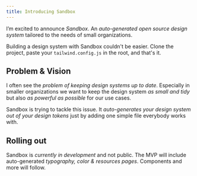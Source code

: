 ```yaml
---
title: Introducing Sandbox
---
```


I’m excited to announce *Sandbox*. An *auto-generated open source design system* tailored to the needs of small organizations.

<base-image :low-src="'projects/sandbox/app-low.jpg'" :high-src="'projects/sandbox/app.jpg'" :has-border="true" :alt="'Project specific typography page'"></base-image>

Building a design system with Sandbox couldn't be easier. Clone the project, paste your `tailwind.config.js` in the root, and that's it.

## Problem & Vision

I often see the *problem of keeping design systems up to date*. Especially in smaller organizations we want to keep the design system *as small and tidy* but also *as powerful as possible* for our use cases.

Sandbox is trying to tackle this issue. It *auto-generates your design system out of your design tokens* just by adding one simple file everybody works with.

<link-block :href="'https://google.com/testitest'" :title="'testtitle'" :subtitle="'The subtitle is a little bit longer here'"></link-block>

## Rolling out

Sandbox is *currently in development* and not public. The MVP will include auto-generated *typography, color & resources pages*. Components and more will follow.